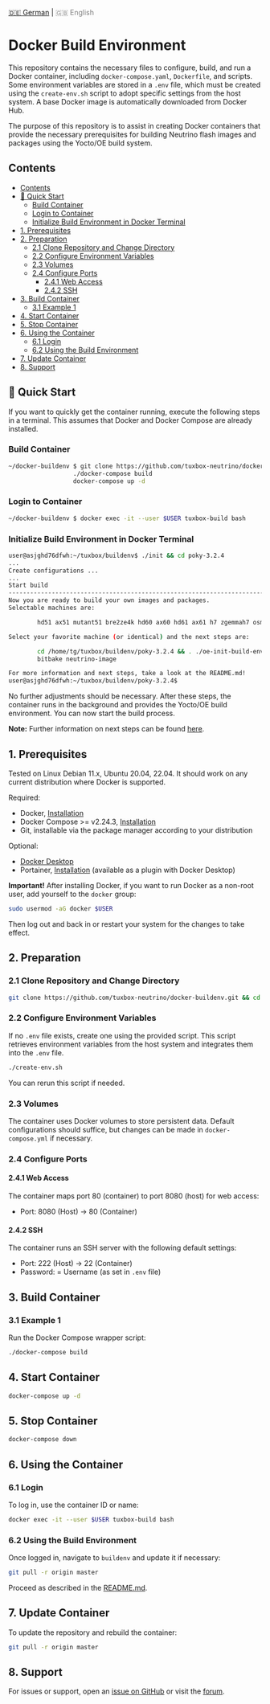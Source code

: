 <!-- LANGUAGE_LINKS_START -->
[🇩🇪 German](README-de.md) | <span style="color: grey;">🇬🇧 English</span>
<!-- LANGUAGE_LINKS_END -->

# Docker Build Environment

This repository contains the necessary files to configure, build, and run a Docker container, including `docker-compose.yaml`, `Dockerfile`, and scripts. Some environment variables are stored in a `.env` file, which must be created using the `create-env.sh` script to adopt specific settings from the host system. A base Docker image is automatically downloaded from Docker Hub.

The purpose of this repository is to assist in creating Docker containers that provide the necessary prerequisites for building Neutrino flash images and packages using the Yocto/OE build system.

## Contents
- [Contents](#contents)
- [🚀 Quick Start](#-quick-start)
  - [Build Container](#build-container)
  - [Login to Container](#login-to-container)
  - [Initialize Build Environment in Docker Terminal](#initialize-build-environment-in-docker-terminal)
- [1. Prerequisites](#1-prerequisites)
- [2. Preparation](#2-preparation)
  - [2.1 Clone Repository and Change Directory](#21-clone-repository-and-change-directory)
  - [2.2 Configure Environment Variables](#22-configure-environment-variables)
  - [2.3 Volumes](#23-volumes)
  - [2.4 Configure Ports](#24-configure-ports)
    - [2.4.1 Web Access](#241-web-access)
    - [2.4.2 SSH](#242-ssh)
- [3. Build Container](#3-build-container)
  - [3.1 Example 1](#31-example-1)
- [4. Start Container](#4-start-container)
- [5. Stop Container](#5-stop-container)
- [6. Using the Container](#6-using-the-container)
  - [6.1 Login](#61-login)
  - [6.2 Using the Build Environment](#62-using-the-build-environment)
- [7. Update Container](#7-update-container)
- [8. Support](#8-support)

## 🚀 Quick Start

If you want to quickly get the container running, execute the following steps in a terminal. This assumes that Docker and Docker Compose are already installed.

### Build Container

```bash
~/docker-buildenv $ git clone https://github.com/tuxbox-neutrino/docker-buildenv.git && cd docker-buildenv
                  ./docker-compose build
                  docker-compose up -d
```

### Login to Container

```bash
~/docker-buildenv $ docker exec -it --user $USER tuxbox-build bash
```

### Initialize Build Environment in Docker Terminal

```bash
user@asjghd76dfwh:~/tuxbox/buildenv$ ./init && cd poky-3.2.4
...
Create configurations ...
...
Start build
------------------------------------------------------------------------------------------------
Now you are ready to build your own images and packages.
Selectable machines are:

        hd51 ax51 mutant51 bre2ze4k hd60 ax60 hd61 ax61 h7 zgemmah7 osmio4k osmio4kplus e4hdultra

Select your favorite machine (or identical) and the next steps are:

        cd /home/tg/tuxbox/buildenv/poky-3.2.4 && . ./oe-init-build-env build/<machine>
        bitbake neutrino-image

For more information and next steps, take a look at the README.md!
user@asjghd76dfwh:~/tuxbox/buildenv/poky-3.2.4$
```

No further adjustments should be necessary. After these steps, the container runs in the background and provides the Yocto/OE build environment.
You can now start the build process.

**Note:** Further information on next steps can be found [here](https://github.com/tuxbox-neutrino/buildenv/blob/master/README.md).

## 1. Prerequisites

Tested on Linux Debian 11.x, Ubuntu 20.04, 22.04. It should work on any current distribution where Docker is supported.

Required:
   - Docker, [Installation](https://docs.docker.com/engine/install/debian/#install-using-the-convenience-script)
   - Docker Compose >= v2.24.3, [Installation](https://docs.docker.com/compose/install/standalone/)
   - Git, installable via the package manager according to your distribution

Optional:
   - [Docker Desktop](https://www.docker.com/products/docker-desktop/)
   - Portainer, [Installation](https://docs.portainer.io/start/install-ce/server/docker/linux) (available as a plugin with Docker Desktop)

**Important!** After installing Docker, if you want to run Docker as a non-root user, add yourself to the `docker` group:

```bash
sudo usermod -aG docker $USER
```

Then log out and back in or restart your system for the changes to take effect.

## 2. Preparation

### 2.1 Clone Repository and Change Directory

```bash
git clone https://github.com/tuxbox-neutrino/docker-buildenv.git && cd docker-buildenv
```

### 2.2 Configure Environment Variables

If no `.env` file exists, create one using the provided script. This script retrieves environment variables from the host system and integrates them into the `.env` file.

```bash
./create-env.sh
```

You can rerun this script if needed.

### 2.3 Volumes

The container uses Docker volumes to store persistent data. Default configurations should suffice, but changes can be made in `docker-compose.yml` if necessary.

### 2.4 Configure Ports

#### 2.4.1 Web Access

The container maps port 80 (container) to port 8080 (host) for web access:

- Port: 8080 (Host) -> 80 (Container)

#### 2.4.2 SSH

The container runs an SSH server with the following default settings:

- Port: 222 (Host) -> 22 (Container)
- Password: = Username (as set in `.env` file)

## 3. Build Container

### 3.1 Example 1

Run the Docker Compose wrapper script:

```bash
./docker-compose build
```

## 4. Start Container

```bash
docker-compose up -d
```

## 5. Stop Container

```bash
docker-compose down
```

## 6. Using the Container

### 6.1 Login

To log in, use the container ID or name:

```bash
docker exec -it --user $USER tuxbox-build bash
```

### 6.2 Using the Build Environment

Once logged in, navigate to `buildenv` and update it if necessary:

```bash
git pull -r origin master
```

Proceed as described in the [README.md](https://github.com/tuxbox-neutrino/buildenv/blob/master/README.md).

## 7. Update Container

To update the repository and rebuild the container:

```bash
git pull -r origin master
```

## 8. Support

For issues or support, open an [issue on GitHub](https://github.com/dbt1/docker-buildenv/issues) or visit the [forum](https://forum.tuxbox-neutrino.org/forum/viewforum.php?f=77).

